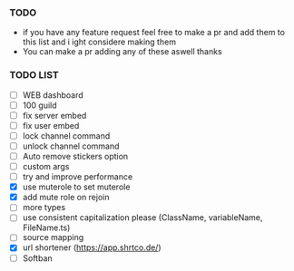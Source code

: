 ### TODO

-   if you have any feature request feel free to make a pr and add them to this list and i ight considere making them
-   You can make a pr adding any of these aswell thanks

### TODO LIST

-   [ ] WEB dashboard
-   [ ] 100 guild
-   [ ] fix server embed
-   [ ] fix user embed
-   [ ] lock channel command
-   [ ] unlock channel command
-   [ ] Auto remove stickers option
-   [ ] custom args
-   [ ] try and improve performance
-   [X] use muterole to set muterole
-   [X] add mute role on rejoin
-   [ ] more types
-   [ ] use consistent capitalization please (ClassName, variableName, FileName.ts)
-   [ ] source mapping
-   [X] url shortener (https://app.shrtco.de/)
-   [ ] Softban
